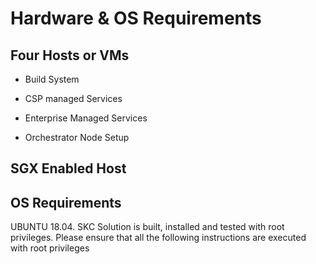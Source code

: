 # Hardware & OS Requirements

## Four Hosts or VMs

* Build System

* CSP managed Services

* Enterprise Managed Services

* Orchestrator Node Setup

## SGX Enabled Host

## OS Requirements

   UBUNTU 18.04. SKC Solution is built, installed and tested with root privileges. Please ensure that all the following instructions are executed with root privileges
   